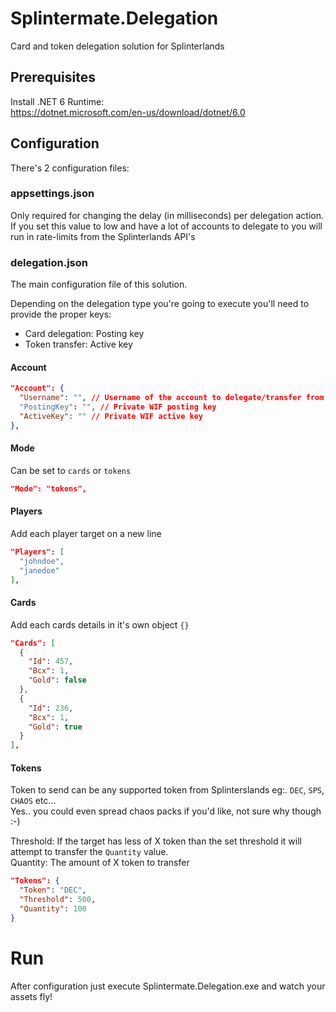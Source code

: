 # Splintermate.Delegation
Card and token delegation solution for Splinterlands

## Prerequisites
Install .NET 6 Runtime:  
https://dotnet.microsoft.com/en-us/download/dotnet/6.0

## Configuration
There's 2 configuration files:  

### appsettings.json
Only required for changing the delay (in milliseconds) per delegation action.  
If you set this value to low and have a lot of accounts to delegate to you will run in rate-limits from the Splinterlands API's

### delegation.json
The main configuration file of this solution.  

Depending on the delegation type you're going to execute you'll need to provide the proper keys:
- Card delegation: Posting key
- Token transfer: Active key

#### Account
```json
"Account": {
  "Username": "", // Username of the account to delegate/transfer from in lowercase eg:. johndoe
  "PostingKey": "", // Private WIF posting key
  "ActiveKey": "" // Private WIF active key
},
```

#### Mode
Can be set to `cards` or `tokens`

```json
"Mode": "tokens",
```

#### Players
Add each player target on a new line
```json
"Players": [
  "johndoe",
  "janedoe"
],
```
 
#### Cards
Add each cards details in it's own object `{}`
```json
"Cards": [
  {
    "Id": 457,
    "Bcx": 1,
    "Gold": false
  },
  {
    "Id": 236,
    "Bcx": 1,
    "Gold": true
  }
],
 ```
 
#### Tokens
Token to send can be any supported token from Splinterslands eg:. `DEC`, `SPS`, `CHAOS` etc...  
Yes.. you could even spread chaos packs if you'd like, not sure why though :-)  

Threshold: If the target has less of X token than the set threshold it will attempt to transfer the `Quantity` value.  
Quantity: The amount of X token to transfer
```json
"Tokens": {
  "Token": "DEC",
  "Threshold": 500,
  "Quantity": 100
}
```

# Run
After configuration just execute Splintermate.Delegation.exe and watch your assets fly!
